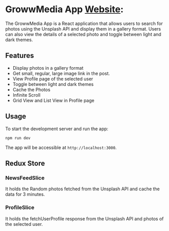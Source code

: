 # GrowwMedia App [Website](https://groww-assignment-intern.vercel.app/):

The GrowwMedia App is a React application that allows users to search for photos using the Unsplash API and display them in a gallery format. Users can also view the details of a selected photo and toggle between light and dark themes.

## Features

- Display photos in a gallery format
- Get small, regular, large image link in the post.
- View Profile page of the selected user
- Toggle between light and dark themes
- Cache the Photos
- Infinite Scroll
- Grid View and List View in Profile page


Usage
-----

To start the development server and run the app:

`npm run dev`

The app will be accessible at `http://localhost:3000`.

Redux Store
-----------

### NewsFeedSlice

It holds the Random photos fetched from the Unsplash API and cache the data for 3 minutes.

### ProfileSlice

It holds the fetchUserProfile response from the Unsplash API and photos of the selected user.
